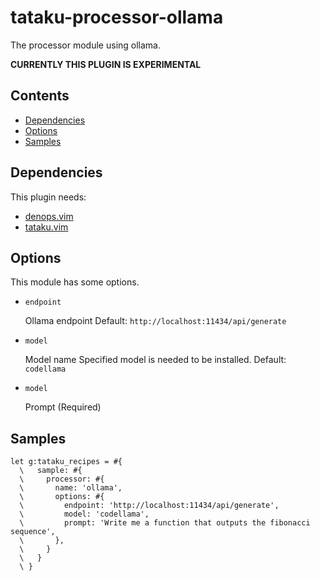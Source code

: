 # tataku-processor-ollama 

The processor module using ollama.

**CURRENTLY THIS PLUGIN IS EXPERIMENTAL**

## Contents 

- [Dependencies](tataku-processor-ollama-dependencies)
- [Options](tataku-processor-ollama-options)
- [Samples](tataku-processor-ollama-samples)

## Dependencies 

This plugin needs:

- [denops.vim](https://github.com/vim-denops/denops.vim)
- [tataku.vim](https://github.com/Omochice/tataku.vim)

## Options 

This module has some options.

- `endpoint` 

  Ollama endpoint
  Default: `http://localhost:11434/api/generate`
- `model` 

  Model name
  Specified model is needed to be installed.
  Default: `codellama`
- `model` 

  Prompt (Required)

## Samples 

```vim
let g:tataku_recipes = #{
  \   sample: #{
  \     processor: #{
  \       name: 'ollama',
  \       options: #{
  \         endpoint: 'http://localhost:11434/api/generate',
  \         model: 'codellama',
  \         prompt: 'Write me a function that outputs the fibonacci sequence',
  \       },
  \     }
  \   }
  \ }
```

